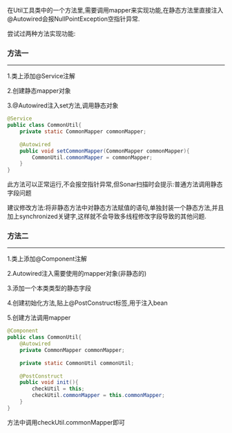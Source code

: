 在Util工具类中的一个方法里,需要调用mapper来实现功能,在静态方法里直接注入@Autowired会报NullPointException空指针异常.

尝试过两种方法实现功能:

### 方法一

------

1.类上添加@Service注解

2.创建静态mapper对象

3.@Autowired注入set方法,调用静态对象

```java
@Service
public class CommonUtil{
    private static CommonMapper commonMapper;
    
    @Autowired
    public void setCommonMapper(CommonMapper commonMapper){
        CommonUtil.commonMapper = commonMapper;
    }
}
```

此方法可以正常运行,不会报空指针异常,但Sonar扫描时会提示:普通方法调用静态字段问题

建议修改方法:将非静态方法中对静态方法赋值的语句,单独封装一个静态方法,并且加上synchronized关键字,这样就不会导致多线程修改字段导致的其他问题.

### 方法二

------

1.类上添加@Component注解

2.Autowired注入需要使用的mapper对象(非静态的)

3.添加一个本类类型的静态字段

4.创建初始化方法,贴上@PostConstruct标签,用于注入bean

5.创建方法调用mapper

```java
@Component
public class CommonUtil{
    @Autowired
    private CommonMapper commonMapper;
    
    private static CommonUtil commonUtil;
    
    @PostConstruct
    public void init(){
        checkUtil = this;
        checkUtil.commonMapper = this.commonMapper;
    }
}
```

方法中调用checkUtil.commonMapper即可